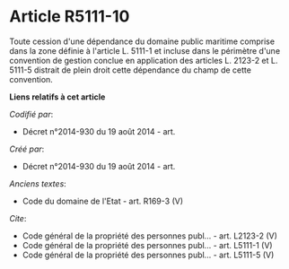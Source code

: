 # Article R5111-10

Toute cession d'une dépendance du domaine public maritime comprise dans la zone définie à l'article L. 5111-1 et incluse dans
le périmètre d'une convention de gestion conclue en application des articles L. 2123-2 et L. 5111-5 distrait de plein droit
cette dépendance du champ de cette convention.

**Liens relatifs à cet article**

_Codifié par_:

  - Décret n°2014-930 du 19 août 2014 - art.

_Créé par_:

  - Décret n°2014-930 du 19 août 2014 - art.

_Anciens textes_:

  - Code du domaine de l'Etat - art. R169-3 (V)

_Cite_:

  - Code général de la propriété des personnes publ... - art. L2123-2 (V)
  - Code général de la propriété des personnes publ... - art. L5111-1 (V)
  - Code général de la propriété des personnes publ... - art. L5111-5 (V)
